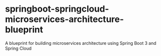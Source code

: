 # springboot-springcloud-microservices-architecture-blueprint
A blueprint for building microservices architecture using Spring Boot 3 and Spring Cloud
